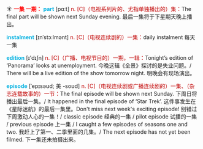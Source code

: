 ☀ <font color="red">**一集 一期：**</font>
<font color="sky blue">**part**</font> [pɑːt] 
<font color="#c00000">n. [C]（电视系列片的、尤指单独播出的）集：</font>The final part will be shown next Sunday evening. 最后一集将于下星期天晚上播出。
           
<font color="sky blue">**instalment**</font> [ɪnˈstɔ:lmənt]
<font color="#c00000">n. [C]（电视连续剧的）一集：</font>daily instalment 每天一集

<font color="sky blue">**edition**</font> [ɪ'dɪʃn] 
<font color="#c00000">n. [C]（广播、电视节目的）一期，一辑：</font>Tonight’s edition of ‘Panorama’ looks at unemployment. 今晚这辑《全景》探讨的是失业问题。/ There will be a live edition of the show tomorrow night. 明晚会有现场演出。
           
<font color="sky blue">**episode**</font> [ˈepɪsəʊd; 美 -soʊd]
<font color="#c00000">n. [C]（电视连续剧或广播连续剧的）一集、（杂志连载故事的）一节：</font>The final episode will be shown next Sunday. 下周日将播出最后一集。/ It happened in the final episode of ‘Star Trek’. 这件事发生在《星际迷航》的最后一集里。Don't miss next week's exciting episode! 别错过下周激动人心的一集！/ classic episode 经典的一集 / pilot episode 试播的一集 / previous episode 上一集 / I caught a few episodes of seasons one and two. 我赶上了第一、二季里面的几集。/ The next episode has not yet been filmed. 下一集还未拍摄出来。